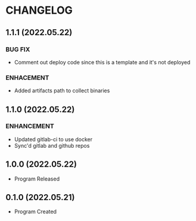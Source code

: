# CHANGELOG

## 1.1.1 (2022.05.22)

### BUG FIX

- Comment out deploy code since this is a template and it's not deployed

### ENHACEMENT

- Added artifacts path to collect binaries

## 1.1.0 (2022.05.22)

### ENHANCEMENT

- Updated gitlab-ci to use docker
- Sync'd gitlab and github repos

## 1.0.0 (2022.05.22)

- Program Released

## 0.1.0 (2022.05.21)

- Program Created
